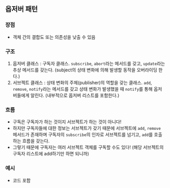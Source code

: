 ## 옵저버 패턴

### 장점

- 객체 간의 결합도 또는 의존성을 낮출 수 있음

### 구조

1. 옵저버 클래스 : 구독자 클래스. `subscribe`, `abort`라는 메서드를 갖고, `update`라는 추상 메서드를 갖는다. (subject의 상태 변화에 의해 발생할 동작을 오버라이딩 한다.)
2. 서브젝트 클래스 : 상태 변화의 주체(publisher)의 역할을 갖는 클래스. `add`, `remove`, `notify`라는 메서드를 갖고 상태 변화가 발생했을 때 `notify`를 통해 옵저버들에게 알린다. (내부적으로 옵저버 리스트를 포함한다.)

### 흐름

- 구독은 구독자가 하는 것이지 서브젝트가 하는 것이 아니다!
- 하지만 구독자들에 대한 정보는 서브젝트가 갖기 때문에 서브젝트에 `add`, `remove` 메서드가 존재하며 구독자의 `subscribe`의 인자로 서브젝트를 넘기고, `add`를 호출하는 흐름을 갖는다.
- 그렇기 때문에 구독자는 여러 서브젝트 객체를 구독할 수도 있다! (해당 서브젝트의 구독자 리스트에 add하기만 하면 되니까)

### 예시

- 코드 포함
